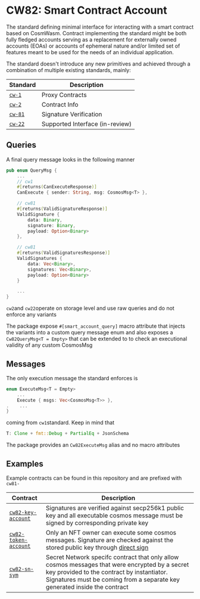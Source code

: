# CW82: Smart Contract Account

The standard defining minimal interface for interacting with a smart contract based on CosmWasm. Contract implementing the standard might be both fully fledged accounts serving as a replacement for externally owned accounts (EOAs) or accounts of ephemeral nature and/or limited set of features meant to be used for the needs of an individual application.

The standard doesn't introduce any new primitives and achieved through a combination of multiple existing standards, mainly:

| Standard                                                              | Description                     |
| --------------------------------------------------------------------- | ------------------------------- |
| [`cw-1`](https://github.com/CosmWasm/cw-plus/tree/main/packages/cw1)  | Proxy Contracts                 |
| [`cw-2`](https://github.com/CosmWasm/cw-plus/tree/main/packages/cw2)  | Contract Info                   |
| [`cw-81`](/packages/cw81)                                             | Signature Verification          |
| [`cw-22`](https://github.com/aura-nw/cw-plus/tree/main/packages/cw22) | Supported Interface (in-review) |

## Queries

A final query message looks in the following manner

```rust
pub enum QueryMsg {
    ...
    // cw1
    #[returns(CanExecuteResponse)]
    CanExecute { sender: String, msg: CosmosMsg<T> },

    // cw81
    #[returns(ValidSignatureResponse)]
    ValidSignature {
        data: Binary,
        signature: Binary,
        payload: Option<Binary>
    },

    // cw81
    #[returns(ValidSignaturesResponse)]
    ValidSignatures {
        data: Vec<Binary>,
        signatures: Vec<Binary>,
        payload: Option<Binary>
    }

    ...
}
```

`cw2`and `cw22`operate on storage level and use raw queries and do not enforce any variants

The package expose `#[smart_account_query]` macro attribute that injects the variants into a custom query message enum and also exposes a `Cw82QueryMsg<T = Empty>` that can be extended to to check an executional validity of any custom CosmosMsg

## Messages

The only execution message the standard enforces is

```rust
enum ExecuteMsg<T = Empty>
    ...
    Execute { msgs: Vec<CosmosMsg<T>> },
.    ...
}
```

coming from `cw1`standard. Keep in mind that

```rust
T: Clone + fmt::Debug + PartialEq + JsonSchema
```

The package provides an `Cw82ExecuteMsg` alias and no macro attributes

## Examples

Example contracts can be found in this repository and are prefixed with `cw81-`

| Contract                                                                                            | Description                                                                                                                                                                                                                    |
| --------------------------------------------------------------------------------------------------- | ------------------------------------------------------------------------------------------------------------------------------------------------------------------------------------------------------------------------------ |
| [`cw82-key-account`](/contracts/cw82-key-account/)                                                  | Signatures are verified against secp256k1 public key and all executable cosmos message must be signed by corresponding private key                                                                                             |
| [`cw82-token-account`](/contracts/cw82-token-account/)                                              | Only an NFT owner can execute some cosmos messages. Signature are checked against the stored public key through [direct sign](https://github.com/cosmos/cosmos-sdk/blob/main/docs/architecture/adr-036-arbitrary-signature.md) |
| [`cw82-sn-sym`](https://github.com/MegaRockLabs/cw-extra/tree/secret-network/contracts/cw82-sn-sym) | Secret Network specifc contract that only allow cosmos messages that were encrypted by a secret key provided to the contract by instantiator. Signatures must be coming from a separate key generated inside the contract      |
